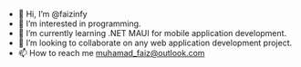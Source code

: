 - 👋 Hi, I’m @faizinfy
- 👀 I’m interested in programming.
- 🌱 I’m currently learning .NET MAUI for mobile application development.
- 💞️ I’m looking to collaborate on any web application development project.
- 📫 How to reach me muhamad_faiz@outlook.com

<!---
faizinfy/faizinfy is a ✨ special ✨ repository because its `README.md` (this file) appears on your GitHub profile.
You can click the Preview link to take a look at your changes.
--->
